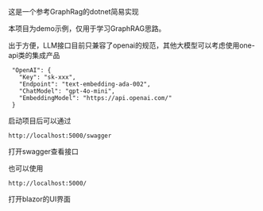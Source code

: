 这是一个参考GraphRag的dotnet简易实现

本项目为demo示例，仅用于学习GraphRAG思路。

出于方便，LLM接口目前只兼容了openai的规范，其他大模型可以考虑使用one-api类的集成产品

```
 "OpenAI": {
   "Key": "sk-xxx",
   "Endpoint": "text-embedding-ada-002",
   "ChatModel": "gpt-4o-mini",
   "EmbeddingModel": "https://api.openai.com/"
 }
```

启动项目后可以通过
```
http://localhost:5000/swagger
```
打开swagger查看接口

也可以使用
```
http://localhost:5000/
```

打开blazor的UI界面
